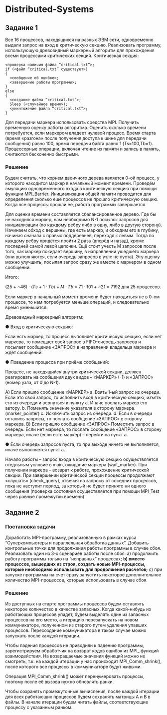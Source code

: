 # Distributed-Systems

## Задание 1
Все 16 процессов, находящихся на разных ЭВМ сети, одновременно выдали запрос на
вход в критическую секцию. Реализовать программу, использующую древовидный
маркерный алгоритм для прохождения всеми процессами критических секций.
Критическая секция:
```
<проверка наличия файла “critical.txt”>;
if (<файл “critical.txt” существует>)
{
  <сообщение об ошибке>;
  <завершение работы программы>;
}
else
{
  <создание файла “critical.txt”>;
  Sleep (<случайное время>);
  <уничтожение файла “critical.txt”>;
}
```
Для передачи маркера использовать средства MPI.
Получить временную оценку работы алгоритма. Оценить сколько времени потребуется,
если маркером владеет нулевой процесс. Время старта (время «разгона» после
получения доступа к шине для передачи сообщения) равно 100, время передачи байта
равно 1 (Ts=100,Tb=1). Процессорные операции, включая чтение из памяти и запись в
память, считаются бесконечно быстрыми.

### Решение
Будем считать, что корнем двоичного дерева является 0-ой процесс, у которого
находится маркер в начальный момент времени. Проведём эмуляцию одновременного
входа в критическую секцию при помощи функции MPI_Barrier. Инициализация
общей памяти проводится для определения сколько ещё процессов не прошло
критическую секцию. Когда все процессы прошли её, работа программы завершается.

Для оценки времени составляется сбалансированное дерево. Где бы не находился
маркер, нам необходимо N-1 посылок запросов для инициализации (по каждому ребру
либо в одну, либо в другую сторону). Начинаем обход с вершины, где есть маркер, и
обходим его в глубину, начиная сначала с правых поддеревьев, переходя к левым. Тогда
по каждому ребру придётся пройти 2 раза (вперёд и назад), кроме последней самой
левой цепочки. Ещё стоит учесть M запросов после того, как маркер покидает вершину,
в направлении ушедшего маркера (они выполняются, если очередь запросов в узле не
пуста). Эту оценку можно улучшить, посылая запрос сразу же вместе с маркером в
одном сообщении.

Итого:

(25 + ~46) · (𝑇𝑠 + 1 · 𝑇𝑏) + 𝑀 · 𝑇𝑏 = 71 · 101 + ~21 = 7192 для 25 процессов.

Если маркер в начальный момент времени будет находиться не в 0-ом процессе, то нам
потребуется меньше операций, и следовательно время уменьшится.

Древовидный маркерный алгоритм:

● Вход в критическую секцию:

Если есть маркер, то процесс выполняет критическую секцию, если нет маркера, то
помещает свой запрос в FIFO-очередь запросов и посылает сообщение «ЗАПРОС» в
направлении владельца маркера и ждёт сообщений.

● Поведение процесса при приёме сообщений:

Процесс, не находящийся внутри критической секции, должен реагировать на
сообщения двух видов – «МАРКЕР» (-1) и «ЗАПРОС» (номер узла, от 0 до N-1).

A) Если пришло сообщение «МАРКЕР»
  a. Взять 1-ый запрос из очереди. Если это свой запрос, то исполнить вход в
критическую секцию, изъять его из очереди и вернуться к пункту a.
Иначе послать маркер его автору.
  b. Поменять значение указателя в сторону маркера. (marker_pointer)
  c. Исключить запрос из очереди.
  d. Если в очереди остались запросы, то послать сообщение «ЗАПРОС» в
  сторону маркера.
B) Если пришло сообщение «ЗАПРОС»
Поместить запрос в очередь. Если нет маркера, то послать сообщение
«ЗАПРОС» в сторону маркера, иначе (если есть маркер) – перейти на пункт a.

● Если очередь запросов пуста, то при выходе ничего не выполняется, иначе
выполняется пункт a.

Начало работы – запрос входа в критическую секцию осуществляется отедльным
условие в main, ожидание маркера (wait_marker). При получении маркера – возврат к
работе, прохождение критической секции. При завершении критической секции процессы продолжают «слушать» (check_query), отвечая на запросы от соседних
процессов, пока не наступит период, за который не будет принято ни одного сообщения
(проверка состояния осуществляется при помощи MPI_Test через равные промежутки
времени).


## Задание 2
### Постановка задачи
Доработать MPI-программу, реализованную в рамках курса
“Суперкомпьютеры и параллельная обработка данных”. Добавить
контрольные точки для продолжения работы программы в случае сбоя.
Реализовать один из 3-х сценариев работы после сбоя:
  a) продолжить работу программы только на “исправных” процессах;
  **b) вместо процессов, вышедших из строя, создать новые MPI-процессы,
  которые необходимо использовать для продолжения расчетов;**
  c) при запуске программы на счет сразу запустить некоторое
  дополнительное количество MPI-процессов, которые использовать в
  случае сбоя.
  
### Решение
Из доступных на старте программы процессов будем оставлять некоторое
количество в качестве запасных. Когда какой-нибудь из работающих
процессов упадет, будем выделять один из запасных процессов на его место,
а итерацию перезапускать на новом коммуникаторе, полученном из старого
путем удаления упавших процессов. Пересоздание коммуникатора в таком
случае можно запускать после каждой итерации.

Чтобы падения процессов не приводили к падению программы,
зарегистрируем обработчик на возврат кодов ошибок из MPI_ функций
взаимодействия. На возвращаемые значения функций можно не смотреть, т.к.
на каждой итерации у нас происходит MPI_Comm_shrink(), после которого
все процессы в коммуникаторе будут живыми.

Операция MPI_Comm_shrink() может перенумеровать процессы, поэтому
после её вызова нужно обновлять ранки.

Чтобы сохранять промежуточные вычисления, после каждой итерации для
всех работающих процессов будем сохранять матрицы A и B в файлы. В
начале итерации будем читать файлы, соответствующие процессу с
указанным ранком.
